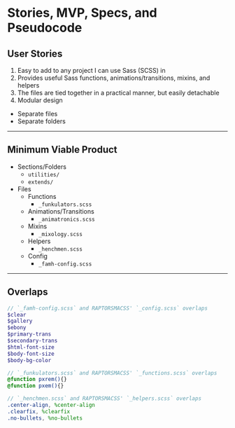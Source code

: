 <!-- SMSP.md -->

Stories, MVP, Specs, and Pseudocode
==========================================================================

## User Stories

1. Easy to add to any project I can use Sass (SCSS) in
2. Provides useful Sass functions, animations/transitions, mixins, and helpers
3. The files are tied together in a practical manner, but easily detachable
4. Modular design
  - Separate files
  - Separate folders

--------------------------------------------------------------------------

## Minimum Viable Product

- Sections/Folders
  + `utilities/`
  + `extends/`
- Files
  + Functions
    * `_funkulators.scss`
  + Animations/Transitions
    * `_animatronics.scss`
  + Mixins
    * `_mixology.scss`
  + Helpers
    * `_henchmen.scss`
  + Config
    * `_famh-config.scss`

--------------------------------------------------------------------------

## Overlaps

``` scss
// `_famh-config.scss` and RAPTORSMACSS' `_config.scss` overlaps
$clear
$gallery
$ebony
$primary-trans
$secondary-trans
$html-font-size
$body-font-size
$body-bg-color
```

``` scss
// `_funkulators.scss` and RAPTORSMACSS' `_functions.scss` overlaps
@function pxrem(){}
@function pxem(){}
```

``` scss
// `_henchmen.scss` and RAPTORSMACSS' `_helpers.scss` overlaps
.center-align, %center-align
.clearfix, %clearfix
.no-bullets, %no-bullets
```
